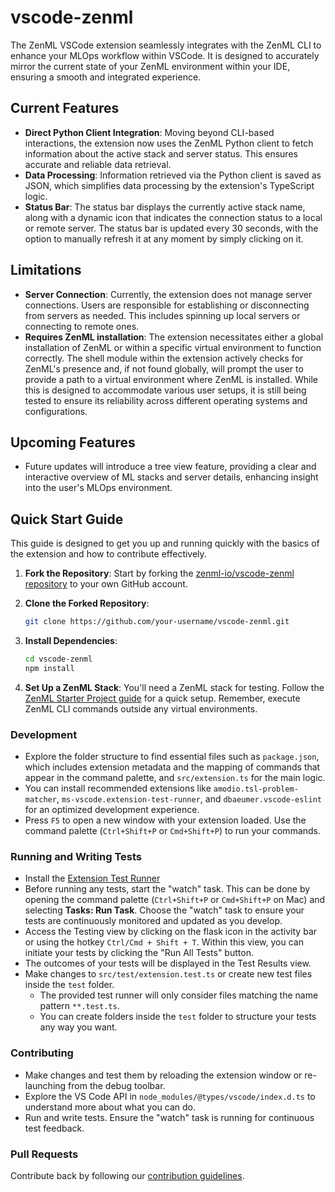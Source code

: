 # vscode-zenml

The ZenML VSCode extension seamlessly integrates with the ZenML CLI to enhance your MLOps workflow within VSCode. It is designed to accurately mirror the current state of your ZenML environment within your IDE, ensuring a smooth and integrated experience.

## Current Features

- **Direct Python Client Integration**: Moving beyond CLI-based interactions, the extension now uses the ZenML Python client to fetch information about the active stack and server status. This ensures accurate and reliable data retrieval.
- **Data Processing**: Information retrieved via the Python client is saved as JSON, which simplifies data processing by the extension's TypeScript logic.
- **Status Bar**: The status bar displays the currently active stack name, along with a dynamic icon that indicates the connection status to a local or remote server. The status bar is updated every 30 seconds, with the option to manually refresh it at any moment by simply clicking on it.

## Limitations

- **Server Connection**: Currently, the extension does not manage server connections. Users are responsible for establishing or disconnecting from servers as needed. This includes spinning up local servers or connecting to remote ones.
- **Requires ZenML installation**: The extension necessitates either a global installation of ZenML or within a specific virtual environment to function correctly. The shell module within the extension actively checks for ZenML's presence and, if not found globally, will prompt the user to provide a path to a virtual environment where ZenML is installed. While this is designed to accommodate various user setups, it is still being tested to ensure its reliability across different operating systems and configurations.

## **Upcoming Features**

- Future updates will introduce a tree view feature, providing a clear and interactive overview of ML stacks and server details, enhancing insight into the user's MLOps environment.

## Quick Start Guide

This guide is designed to get you up and running quickly with the basics of the extension and how to contribute effectively.

1. **Fork the Repository**: Start by forking the [zenml-io/vscode-zenml repository](https://github.com/zenml-io/vscode-zenml) to your own GitHub account.
2. **Clone the Forked Repository**:

   ```bash
   git clone https://github.com/your-username/vscode-zenml.git
   ```

3. **Install Dependencies**:
   ```bash
   cd vscode-zenml
   npm install
   ```
4. **Set Up a ZenML Stack**: You'll need a ZenML stack for testing. Follow the [ZenML Starter Project guide](https://docs.zenml.io/user-guide/starter-guide/starter-project) for a quick setup. Remember, execute ZenML CLI commands outside any virtual environments.

### Development

- Explore the folder structure to find essential files such as `package.json`, which includes extension metadata and the mapping of commands that appear in the command palette, and `src/extension.ts` for the main logic.
- You can install recommended extensions like `amodio.tsl-problem-matcher`, `ms-vscode.extension-test-runner`, and `dbaeumer.vscode-eslint` for an optimized development experience.
- Press `F5` to open a new window with your extension loaded. Use the command palette (`Ctrl+Shift+P` or `Cmd+Shift+P`) to run your commands.

### Running and Writing Tests

- Install the [Extension Test Runner](https://marketplace.visualstudio.com/items?itemName=ms-vscode.extension-test-runner)
- Before running any tests, start the "watch" task. This can be done by opening the command palette (`Ctrl+Shift+P` or `Cmd+Shift+P` on Mac) and selecting **Tasks: Run Task**. Choose the "watch" task to ensure your tests are continuously monitored and updated as you develop.
- Access the Testing view by clicking on the flask icon in the activity bar or using the hotkey `Ctrl/Cmd + Shift + T`. Within this view, you can initiate your tests by clicking the "Run All Tests" button.
- The outcomes of your tests will be displayed in the Test Results view.
- Make changes to `src/test/extension.test.ts` or create new test files inside the `test` folder.
  - The provided test runner will only consider files matching the name pattern `**.test.ts`.
  - You can create folders inside the `test` folder to structure your tests any way you want.

### Contributing

- Make changes and test them by reloading the extension window or re-launching from the debug toolbar.
- Explore the VS Code API in `node_modules/@types/vscode/index.d.ts` to understand more about what you can do.
- Run and write tests. Ensure the "watch" task is running for continuous test feedback.

### Pull Requests

Contribute back by following our [contribution guidelines](https://github.com/zenml-io/zenml/blob/main/CONTRIBUTING.md).
